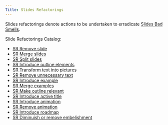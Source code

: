 ```yaml
---
Title: Slides Refactorings
---
```


Slides refactorings denote actions to be undertaken to erradicate [Slides Bad Smells](%base_url%/staff/tudorgirba/storytellinginthedigitalage/slidesbadsmells).

Slide Refactorings Catalog:

-  [SR Remove slide](%base_url%/staff/tudorgirba/storytellinginthedigitalage/srremoveslide)
-  [SR Merge slides](%base_url%/staff/tudorgirba/storytellinginthedigitalage/srmergeslides)
-  [SR Split slides](%base_url%/staff/tudorgirba/storytellinginthedigitalage/srsplitslides)
-  [SR Introduce outline elements](%base_url%/staff/tudorgirba/storytellinginthedigitalage/srintroduceoutlineelements)
-  [SR Transform text into pictures](%base_url%/staff/tudorgirba/storytellinginthedigitalage/srtransformtextintopictures)
-  [SR Remove unnecessary text](%base_url%/staff/tudorgirba/storytellinginthedigitalage/srremoveunnecessarytext)
-  [SR Introduce example](%base_url%/staff/tudorgirba/storytellinginthedigitalage/srintroduceexample)
-  [SR Merge examples](%base_url%/staff/tudorgirba/storytellinginthedigitalage/srmergeexamples)
-  [SR Make outline relevant](%base_url%/staff/tudorgirba/storytellinginthedigitalage/srmakeoutlinerelevant)
-  [SR Introduce active title](%base_url%/staff/tudorgirba/storytellinginthedigitalage/srintroduceactivetitle)
-  [SR Introduce animation](%base_url%/staff/tudorgirba/storytellinginthedigitalage/srintroduceanimation)
-  [SR Remove animation](%base_url%/staff/tudorgirba/storytellinginthedigitalage/srremoveanimation)
-  [SR Introduce roadmap](%base_url%/staff/tudorgirba/storytellinginthedigitalage/srintroduceroadmap)
-  [SR Diminuish or remove embelishment](%base_url%/staff/tudorgirba/storytellinginthedigitalage/srdiminuishorremoveembelishment)
